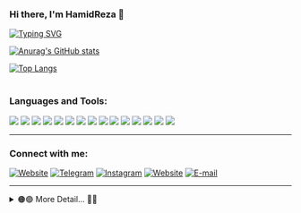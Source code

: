 

### Hi there, I'm HamidReza 👋 


[![Typing SVG](https://readme-typing-svg.herokuapp.com?color=%232C72F7&lines=I'm+a+Android+Developer...+)](https://git.io/typing-svg)

[![Anurag's GitHub stats](https://github-readme-stats.vercel.app/api?username=hamidreza-mj&show_icons=true&theme=gruvbox)](https://github.com/anuraghazra/github-readme-stats)

[![Top Langs](https://github-readme-stats.vercel.app/api/top-langs/?username=hamidreza-mj&layout=compact&theme=gruvbox)](https://github.com/anuraghazra/github-readme-stats)
<br />
<br />

### Languages and Tools:
  <img src="https://img.shields.io/badge/android-FFCDD2?style=for-the-badge&logo=android" /> <img src="https://img.shields.io/badge/java-F8BBD0?style=for-the-badge&logo=java&logoColor=red" />  <img src="https://img.shields.io/badge/kotlin-E1BEE7?style=for-the-badge&logo=kotlin" /> <img src="https://img.shields.io/badge/php-D1C4E9?style=for-the-badge&logo=php" /> <img src="https://img.shields.io/badge/laravel-C5CAE9?style=for-the-badge&logo=laravel" /> <img src="https://img.shields.io/badge/mysql-BBDEFB?style=for-the-badge&logo=mysql" /> <img src="https://img.shields.io/badge/terminal-B3E5FC?style=for-the-badge&logo=windowsterminal&logoColor=black" /> <img src="https://img.shields.io/badge/git-B2EBF2?style=for-the-badge&logo=git" /> <img src="https://img.shields.io/badge/github-B2DFDB?style=for-the-badge&logo=github&logoColor=blue" /> <img src="https://img.shields.io/badge/linux-C8E6C9?style=for-the-badge&logo=linux&logoColor=teal" /> <img src="https://img.shields.io/badge/vs code-FFF9C4?style=for-the-badge&logo=visualstudiocode&logoColor=blue" /> <img src="https://img.shields.io/badge/android studio-FFECB3?style=for-the-badge&logo=androidstudio" /> <img src="https://img.shields.io/badge/intellij idea-FFE0B2?style=for-the-badge&logo=intellijidea&logoColor=black" /> <img src="https://img.shields.io/badge/figma-FFCCBC?style=for-the-badge&logo=figma&logoColor=blue" /> <img src="https://img.shields.io/badge/insomnia-D7CCC8?style=for-the-badge&logo=insomnia&logoColor=purple" />

---


### Connect with me:

[![Website](https://img.shields.io/badge/website-133758?style=for-the-badge&logo=googlechrome&logoColor=yellow)][website]
[![Telegram](https://img.shields.io/badge/telegram-C3E5FF?style=for-the-badge&logo=telegram&logoColor=white)][telegram]
[![Instagram](https://img.shields.io/badge/Instagram-FF2E63?style=for-the-badge&logo=instagram&logoColor=white)][instagram]
[![Website](https://img.shields.io/badge/github-000000?style=for-the-badge&logo=github&logoColor=blue)][github]
[![E-mail](https://img.shields.io/badge/MAIL-248A3D?style=for-the-badge&logo=gmail&logoColor=white)][mail]
<br>

---

<details>
  <summary>🟠🟣 More Detail... 🔵🔴</summary>
  
<!--START_SECTION:activity-->
## Nothing 😅
<!--END_SECTION:activity-->

</details>

<!-- variables -->
[website]: https://mohamadjafari.ir
[telegram]: https://t.me/HaMiDrEzA3131
[instagram]: https://instagram.com/hamidreza_m313
[linkedin]: https://www.linkedin.com/in/hamidreza-mohammad-jafari
[mail]: mailto:hamidreza@mohamadjafari.ir
[github]: https://github.com/Hamidreza-mj